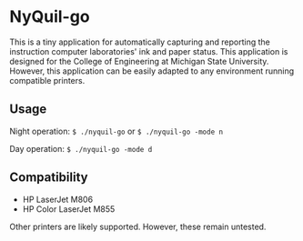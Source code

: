 # NyQuil-go
This is a tiny application for automatically capturing and reporting the instruction computer laboratories' ink and paper status. This application is designed for the College of Engineering at Michigan State University. However, this application can be easily adapted to any environment running compatible printers.

## Usage

Night operation:
`$ ./nyquil-go` or `$ ./nyquil-go -mode n`

Day operation:
`$ ./nyquil-go -mode d`

## Compatibility
- HP LaserJet M806
- HP Color LaserJet M855

Other printers are likely supported. However, these remain untested.
